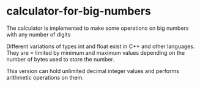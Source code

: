 # calculator-for-big-numbers
The calculator is implemented to make some operations on big numbers with any number of digits

Different variations of types int and float exist in C++ and other languages. They are = limited by minimum and maximum values depending on the number of bytes used to store the number.

Thia version can hold unlimited decimal integer values and performs arithmetic operations on them.
